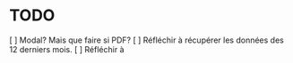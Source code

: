 #  TODO
[ ] Modal? Mais que faire si PDF?
[ ] Réfléchir à récupérer les données des 12 derniers mois.
[ ] Réfléchir à 